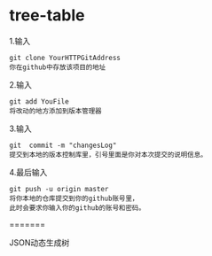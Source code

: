 # tree-table

1.输入

    git clone YourHTTPGitAddress
    你在github中存放该项目的地址
    
2.输入

    git add YouFile
    将改动的地方添加到版本管理器
    
3.输入

    git  commit -m "changesLog"  
    提交到本地的版本控制库里，引号里面是你对本次提交的说明信息。
    
4.最后输入

    git push -u origin master  
    将你本地的仓库提交到你的github账号里，
    此时会要求你输入你的github的账号和密码。


=======

JSON动态生成树

